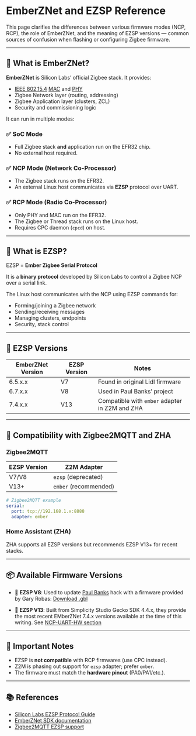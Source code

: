 # EmberZNet and EZSP Reference

This page clarifies the differences between various firmware modes (NCP,
RCP), the role of EmberZNet, and the meaning of EZSP versions — common
sources of confusion when flashing or configuring Zigbee firmware.

______________________________________________________________________

## 🧠 What is EmberZNet?

**EmberZNet** is Silicon Labs’ official Zigbee stack. It provides:

- [IEEE 802.15.4](https://en.wikipedia.org/wiki/IEEE_802.15.4)
  [MAC](https://en.wikipedia.org/wiki/IEEE_802.15.4#The_MAC_layer) and
  [PHY](https://en.wikipedia.org/wiki/IEEE_802.15.4#The_physical_layer)
- Zigbee Network layer (routing, addressing)
- Zigbee Application layer (clusters, ZCL)
- Security and commissioning logic

It can run in multiple modes:

### ✅ SoC Mode

- Full Zigbee stack **and** application run on the EFR32 chip.
- No external host required.

### ✅ NCP Mode (Network Co-Processor)

- The Zigbee stack runs on the EFR32.
- An external Linux host communicates via **EZSP** protocol over UART.

### ✅ RCP Mode (Radio Co-Processor)

- Only PHY and MAC run on the EFR32.
- The Zigbee or Thread stack runs on the Linux host.
- Requires CPC daemon (`cpcd`) on host.

______________________________________________________________________

## 🔌 What is EZSP?

EZSP = **Ember Zigbee Serial Protocol**

It is a **binary protocol** developed by Silicon Labs to control a Zigbee
NCP over a serial link.

The Linux host communicates with the NCP using EZSP commands for:

- Forming/joining a Zigbee network
- Sending/receiving messages
- Managing clusters, endpoints
- Security, stack control

______________________________________________________________________

## 🧾 EZSP Versions

| EmberZNet Version | EZSP Version | Notes                                          |
| ----------------- | ------------ | ---------------------------------------------- |
| 6.5.x.x           | V7           | Found in original Lidl firmware                |
| 6.7.x.x           | V8           | Used in Paul Banks’ project                    |
| 7.4.x.x           | V13          | Compatible with `ember` adapter in Z2M and ZHA |

______________________________________________________________________

## 🧩 Compatibility with Zigbee2MQTT and ZHA

### Zigbee2MQTT

| EZSP Version | Z2M Adapter           |
| ------------ | --------------------- |
| V7/V8        | `ezsp` (deprecated)   |
| V13+         | `ember` (recommended) |

```yaml
# Zigbee2MQTT example
serial:
  port: tcp://192.168.1.x:8888
  adapter: ember
```

### Home Assistant (ZHA)

ZHA supports all EZSP versions but recommends EZSP V13+ for recent stacks.

______________________________________________________________________

## 📦 Available Firmware Versions

- 🔸 **EZSP V8**: Used to update
  [Paul Banks](https://paulbanks.org/projects/lidl-zigbee/) hack with a
  firmware provided by Gary Robas:
  [Download .gbl](https://github.com/grobasoz/zigbee-firmware/raw/master/EFR32%20Series%201/EFR32MG1B-256k/NCP/NCP_UHW_MG1B232_678_PA0-PA1-PB11_PA5-PA4.gbl)

- 🔸 **EZSP V13**: Built from Simplicity Studio Gecko SDK 4.4.x, they
  provide the most recent EMberZNet 7.4.x versions available at the time of
  this writing. See [NCP-UART-HW section](../14-NCP-UART-HW/firmware)

______________________________________________________________________

## 🛑 Important Notes

- EZSP is **not compatible** with RCP firmwares (use CPC instead).
- Z2M is phasing out support for `ezsp` adapter; prefer `ember`.
- The firmware must match the **hardware pinout** (PA0/PA1/etc.).

______________________________________________________________________

## 📚 References

- [Silicon Labs EZSP Protocol Guide](https://www.silabs.com/documents/public/user-guides/ug100-ezsp-reference-guide.pdf)
- [EmberZNet SDK documentation](https://docs.silabs.com/zigbee/latest/)
- [Zigbee2MQTT EZSP support](https://www.zigbee2mqtt.io/guide/adapters/emberznet.html)
